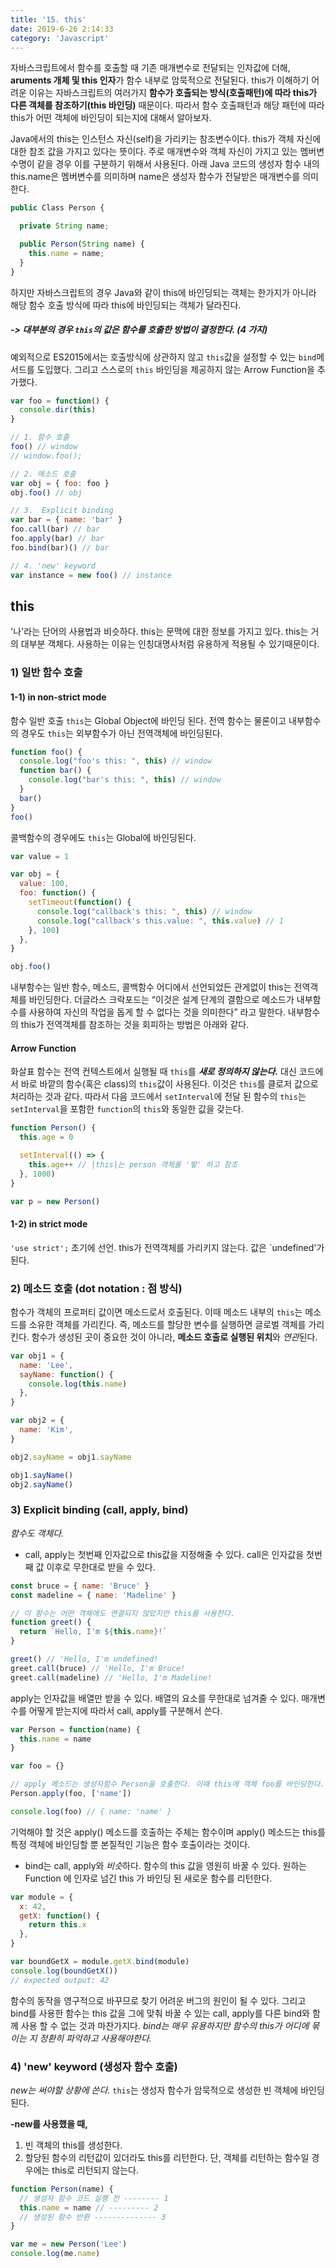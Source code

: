 ```yaml
---
title: '15. this'
date: 2019-6-26 2:14:33
category: 'Javascript'
---
```


자바스크립트에서 함수를 호출할 때 기존 매개변수로 전달되는 인자값에 더해, **aruments 개체 및 this 인자**가 함수 내부로 암묵적으로 전달된다.
this가 이해하기 어려운 이유는 자바스크립트의 여러가지 **함수가 호출되는 방식(호출패턴)**에 따라 this가 다른 **객체를 참조**하기**(this 바인딩)** 때문이다. 따라서 함수 호출패턴과 해당 패턴에 따라 this가 어떤 객체에 바인딩이 되는지에 대해서 알아보자.

Java에서의 this는 인스턴스 자신(self)을 가리키는 참조변수이다. this가 객체 자신에 대한 참조 값을 가지고 있다는 뜻이다. 주로 매개변수와 객체 자신이 가지고 있는 멤버변수명이 같을 경우 이를 구분하기 위해서 사용된다. 아래 Java 코드의 생성자 함수 내의 this.name은 멤버변수를 의미하며 name은 생성자 함수가 전달받은 매개변수를 의미한다.

```js
public Class Person {

  private String name;

  public Person(String name) {
    this.name = name;
  }
}
```

하지만 자바스크립트의 경우 Java와 같이 this에 바인딩되는 객체는 한가지가 아니라 해당 함수 호출 방식에 따라 this에 바인딩되는 객체가 달라진다.

##### -> 대부분의 경우 `this`의 값은 함수를 호출한 방법이 결정한다. (4 가지)

예외적으로 ES2015에서는 호출방식에 상관하지 않고 `this`값을 설정할 수 있는 `bind`메서드를 도입했다. 그리고 스스로의 `this` 바인딩을 제공하지 않는 Arrow Function을 추가했다.

```js
var foo = function() {
  console.dir(this)
}

// 1. 함수 호출
foo() // window
// window.foo();

// 2. 메소드 호출
var obj = { foo: foo }
obj.foo() // obj

// 3.  Explicit binding
var bar = { name: 'bar' }
foo.call(bar) // bar
foo.apply(bar) // bar
foo.bind(bar)() // bar

// 4. 'new' keyword
var instance = new foo() // instance
```

## this

'나'라는 단어의 사용법과 비슷하다.
this는 문맥에 대한 정보를 가지고 있다.
this는 거의 대부분 객체다.
사용하는 이유는 인칭대명사처럼 유용하게 적용될 수 있기때문이다.

### 1) 일반 함수 호출

#### 1-1) in non-strict mode

함수 일반 호출
`this`는 Global Object에 바인딩 된다. 전역 함수는 물론이고 내부함수의 경우도 `this`는 외부함수가 아닌 전역객체에 바인딩된다.

```js
function foo() {
  console.log("foo's this: ", this) // window
  function bar() {
    console.log("bar's this: ", this) // window
  }
  bar()
}
foo()
```

콜백함수의 경우에도 `this`는 Global에 바인딩된다.

```js
var value = 1

var obj = {
  value: 100,
  foo: function() {
    setTimeout(function() {
      console.log("callback's this: ", this) // window
      console.log("callback's this.value: ", this.value) // 1
    }, 100)
  },
}

obj.foo()
```

내부함수는 일반 함수, 메소드, 콜백함수 어디에서 선언되었든 관게없이 this는 전역객체를 바인딩한다. 더글라스 크락포드는 “이것은 설계 단계의 결함으로 메소드가 내부함수를 사용하여 자신의 작업을 돕게 할 수 없다는 것을 의미한다” 라고 말한다. 내부함수의 this가 전역객체를 참조하는 것을 회피하는 방법은 아래와 같다.

#### Arrow Function

화살표 함수는 전역 컨텍스트에서 실행될 때 `this`를 **_새로 정의하지 않는다._** 대신 코드에서 바로 바깥의 함수(혹은 class)의 `this`값이 사용된다. 이것은 `this`를 클로저 값으로 처리하는 것과 같다. 따라서 다음 코드에서 `setInterval`에 전달 된 함수의 `this`는 `setInterval`을 포함한 `function`의 `this`와 동일한 값을 갖는다.

```js
function Person() {
  this.age = 0

  setInterval(() => {
    this.age++ // |this|는 person 객체를 '뙇' 하고 참조
  }, 1000)
}

var p = new Person()
```

#### 1-2) in strict mode

`'use strict';` 초기에 선언.
this가 전역객체를 가리키지 않는다.
값은 `undefined'가 된다.

### 2) 메소드 호출 (dot notation : 점 방식)

함수가 객체의 프로퍼티 값이면 메소드로서 호출된다. 이때 메소드 내부의 `this`는 메소드를 소유한 객체를 가리킨다. 즉, 메소드를 할당한 변수를 실행하면 글로벌 객체를 가리킨다.
함수가 생성된 곳이 중요한 것이 아니라, **메소드 호출로 실행된 위치**와 *연관*된다.

```js
var obj1 = {
  name: 'Lee',
  sayName: function() {
    console.log(this.name)
  },
}

var obj2 = {
  name: 'Kim',
}

obj2.sayName = obj1.sayName

obj1.sayName()
obj2.sayName()
```

### 3) Explicit binding (call, apply, bind)

_함수도 객체다._

- call, apply는 첫번째 인자값으로 this값을 지정해줄 수 있다.
  call은 인자값을 첫번째 값 이후로 무한대로 받을 수 있다.

```js
const bruce = { name: 'Bruce' }
const madeline = { name: 'Madeline' }

// 이 함수는 어떤 객체에도 연결되지 않았지만 this를 사용한다.
function greet() {
  return `Hello, I'm ${this.name}!`
}

greet() // 'Hello, I'm undefined!
greet.call(bruce) // 'Hello, I'm Bruce!
greet.call(madeline) // 'Hello, I'm Madeline!
```

apply는 인자값을 배열만 받을 수 있다. 배열의 요소를 무한대로 넘겨줄 수 있다.
매개변수를 어떻게 받는지에 따라서 call, apply를 구분해서 쓴다.

```js
var Person = function(name) {
  this.name = name
}

var foo = {}

// apply 메소드는 생성자함수 Person을 호출한다. 이때 this에 객체 foo를 바인딩한다.
Person.apply(foo, ['name'])

console.log(foo) // { name: 'name' }
```

기억해야 할 것은 apply() 메소드를 호출하는 주체는 함수이며 apply() 메소드는 this를 특정 객체에 바인딩할 뿐 본질적인 기능은 함수 호출이라는 것이다.

- bind는 call, apply와 *비슷*하다.
  함수의 this 값을 영원히 바꿀 수 있다.
  원하는 Function 에 인자로 넘긴 this 가 바인딩 된 새로운 함수를 리턴한다.

```js
var module = {
  x: 42,
  getX: function() {
    return this.x
  },
}

var boundGetX = module.getX.bind(module)
console.log(boundGetX())
// expected output: 42
```

함수의 동작을 영구적으로 바꾸므로 찾기 어려운 버그의 원인이 될 수 있다. 그리고 bind를 사용한 함수는 this 값을 그에 맞춰 바꿀 수 있는 call, apply를 다른 bind와 함께 사용 할 수 없는 것과 마찬가지다.
_bind는 매우 유용하지만 함수의 this가 어디에 묶이는 지 정환히 파악하고 사용해야한다._

### 4) 'new' keyword (생성자 함수 호출)

_new는 써야할 상황에 쓴다._
`this`는 생성자 함수가 암묵적으로 생성한 빈 객체에 바인딩된다.

**-new를 사용했을 때,**

1. 빈 객체의 this를 생성한다.
2. 할당된 함수의 리턴값이 있더라도 this를 리턴한다.
   단, 객체를 리턴하는 함수일 경우에는 this로 리턴되지 않는다.

```js
function Person(name) {
  // 생성자 함수 코드 실행 전 -------- 1
  this.name = name // --------- 2
  // 생성된 함수 반환 -------------- 3
}

var me = new Person('Lee')
console.log(me.name)
```
